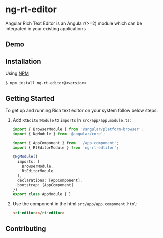 # ng-rt-editor

Angular Rich Text Editor is an Angula r(>=2) module which can be integrated in your existing applications

## Demo
## Installation

Using [NPM](https://www.npmjs.com/)
```
$ npm install ng-rt-editor@<version>
```

## Getting Started

To get up and running Rich text editor on your system follow below steps:

1. Add `RtEditorModule` to `imports` in
`src/app/app.module.ts`:

    ```typescript
    import { BrowserModule } from '@angular/platform-browser';
    import { NgModule } from '@angular/core';
    
    import { AppComponent } from './app.component';
    import { RtEditorModule } from 'ng-rt-edtitor';
    
    @NgModule({
      imports: [
        BrowserModule,
        RtEditorModule
      ],
      declarations: [AppComponent],
      bootstrap: [AppComponent]
    })
    export class AppModule { }
    ```

2. Use the component in the html
`src/app/app.component.html`:

    ```html
    <rt-editor></rt-editor>
    ```

## Contributing